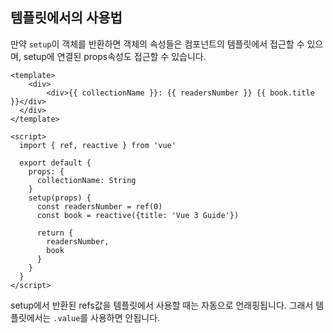 ## 템플릿에서의 사용법

만약 `setup`이 객체를 반환하면 객체의 속성들은 컴포넌트의 템플릿에서 접근할 수 있으며, setup에 연결된 props속성도 접근할 수 있습니다.

```vue
<template>
	<div>
		<div>{{ collectionName }}: {{ readersNumber }} {{ book.title }}</div>
  </div>
</template>

<script>
  import { ref, reactive } from 'vue'
  
  export default {
    props: {
      collectionName: String
    }
    setup(props) {
      const readersNumber = ref(0)
      const book = reactive({title: 'Vue 3 Guide'})
      
      return {
        readersNumber,
        book
      }
    }
  }
</script>
```

setup에서 반환된 refs값을 템플릿에서 사용할 때는 자동으로 언래핑됩니다. 그래서 템플릿에서는 `.value`를 사용하면 안됩니다.